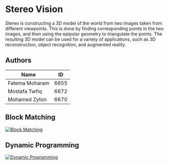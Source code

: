 # Stereo Vision

Stereo is constructing a 3D model of the world from two images taken from different viewpoints. This is done by finding corresponding points in the two images, and then using the epipolar geometry to triangulate the points. The resulting 3D model can be used for a variety of applications, such as 3D reconstruction, object recognition, and augmented reality.

## Authors

Name | ID
--- | ---
Fatema Moharam | 6655
Mostafa Twfiq | 6672
Mohamed Zyton | 6670

## Block Matching

[![Block Matching][badge-block-matching]][block-matching]

## Dynamic Programming

[![Dynamic Programming][badge-dp]][dp]

<!-- References -->

[block-matching]: https://github.com/moharamfatema/stereo-vision/blob/main/docs/block-matching.md
[badge-block-matching]: https://img.shields.io/badge/Block%20Matching-Docs-blue.svg

[dp]: https://github.com/moharamfatema/stereo-vision/blob/main/docs/dynamic-programming.md
[badge-dp]: https://img.shields.io/badge/Dynamic_Programming-Docs-blue.svg
